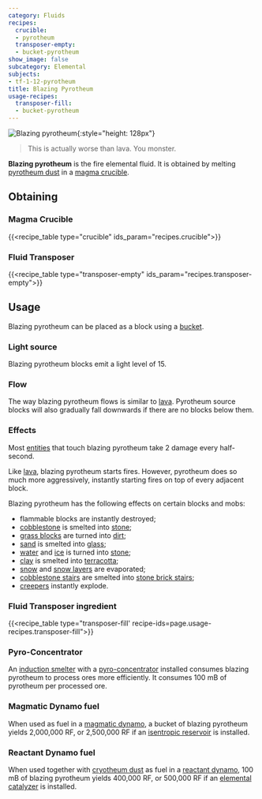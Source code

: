 ```yaml
---
category: Fluids
recipes:
  crucible:
  - pyrotheum
  transposer-empty:
  - bucket-pyrotheum
show_image: false
subcategory: Elemental
subjects:
- tf-1-12-pyrotheum
title: Blazing Pyrotheum
usage-recipes:
  transposer-fill:
  - bucket-pyrotheum
---
```


![Blazing pyrotheum](/images/docs/1.12/thermal-foundation/blazing-pyrotheum.gif){:style="height: 128px"}

> This is actually worse than lava. You monster.


**Blazing pyrotheum** is the fire elemental fluid. It is obtained by melting
[pyrotheum dust](../pyrotheum-dust/) in a [magma
crucible](../../thermal-expansion/magma-crucible/).


Obtaining
---------

### Magma Crucible
{{<recipe_table type="crucible" ids_param="recipes.crucible">}}

### Fluid Transposer
{{<recipe_table type="transposer-empty" ids_param="recipes.transposer-empty">}}


Usage
-----

Blazing pyrotheum can be placed as a block using a
[bucket](https://minecraft.gamepedia.com/Bucket).

### Light source
Blazing pyrotheum blocks emit a light level of 15.

### Flow
The way blazing pyrotheum flows is similar to
[lava](https://minecraft.gamepedia.com/Lava). Pyrotheum source blocks will also
gradually fall downwards if there are no blocks below them.

### Effects
Most [entities](https://minecraft.gamepedia.com/Entity) that touch blazing
pyrotheum take 2 damage every half-second.

Like [lava](https://minecraft.gamepedia.com/Lava), blazing pyrotheum starts
fires. However, pyrotheum does so much more aggressively, instantly starting
fires on top of every adjacent block.

Blazing pyrotheum has the following effects on certain blocks and mobs:

* flammable blocks are instantly destroyed;
* [cobblestone](https://minecraft.gamepedia.com/Cobblestone) is smelted into
  [stone](https://minecraft.gamepedia.com/Stone);
* [grass blocks](https://minecraft.gamepedia.com/Grass_Block) are turned into
  [dirt](https://minecraft.gamepedia.com/Dirt);
* [sand](https://minecraft.gamepedia.com/Sand) is smelted into
  [glass](https://minecraft.gamepedia.com/Glass);
* [water](https://minecraft.gamepedia.com/Water) and
  [ice](https://minecraft.gamepedia.com/Ice) is turned into
  [stone](https://minecraft.gamepedia.com/Stone);
* [clay](https://minecraft.gamepedia.com/Clay_(block)) is smelted into
  [terracotta](https://minecraft.gamepedia.com/Terracotta);
* [snow](https://minecraft.gamepedia.com/Snow_Block) and [snow
  layers](https://minecraft.gamepedia.com/Slow_(layer)) are evaporated;
* [cobblestone stairs](https://minecraft.gamepedia.com/Stairs) are smelted into
  [stone brick stairs](https://minecraft.gamepedia.com/Stairs);
* [creepers](https://minecraft.gamepedia.com/Creeper) instantly explode.


### Fluid Transposer ingredient
{{<recipe_table type="transposer-fill' recipe-ids=page.usage-recipes.transposer-fill">}}

### Pyro-Concentrator
An [induction smelter](../../thermal-expansion/induction-smelter/) with a
[pyro-concentrator](../../thermal-expansion/augment-pyro-concentrator/) installed consumes blazing
pyrotheum to process ores more efficiently. It consumes 100 mB of pyrotheum per
processed ore.

### Magmatic Dynamo fuel
When used as fuel in a [magmatic dynamo](../../thermal-expansion/magmatic-dynamo/), a bucket of
blazing pyrotheum yields 2,000,000 RF, or 2,500,000 RF if an [isentropic
reservoir](../../thermal-expansion/augment-isentropic-reservoir/) is installed.

### Reactant Dynamo fuel
When used together with [cryotheum dust](../cryotheum-dust/) as fuel in a
[reactant dynamo](../../thermal-expansion/reactant-dynamo/), 100 mB of blazing pyrotheum yields
400,000 RF, or 500,000 RF if an [elemental
catalyzer](../../thermal-expansion/augment-elemental-catalyzer/) is installed.
